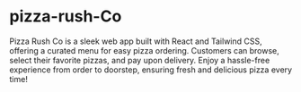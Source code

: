 # pizza-rush-Co
Pizza Rush Co is a sleek web app built with React and Tailwind CSS, offering a curated menu for easy pizza ordering. Customers can browse, select their favorite pizzas, and pay upon delivery. Enjoy a hassle-free experience from order to doorstep, ensuring fresh and delicious pizza every time!
